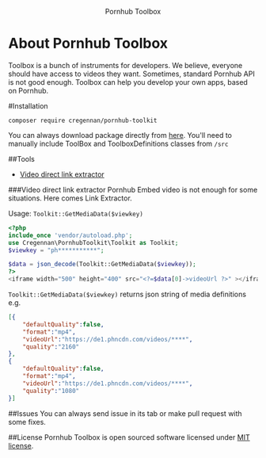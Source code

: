 <p align="center">
    Pornhub Toolbox
</p>

# About Pornhub Toolbox

Toolbox is a bunch of instruments for developers. We believe, everyone should have access to videos they want. Sometimes, standard Pornhub API is not good enough. Toolbox can help you develop your own apps, based on Pornhub.

#Installation
```composer
composer require cregennan/pornhub-toolkit
```
You can always download package directly from [here](https://github.com/Vasiliy-Makogon/Database/archive/refs/heads/master.zip). 
You'll need to manually include ToolBox and ToolboxDefinitions classes from `/src`


##Tools
 - [Video direct link extractor](#cdn-video-link-extractor)
 
 ###Video direct link extractor
 Pornhub Embed video is not enough for some situations. Here comes Link Extractor.
 
 Usage: `Toolkit::GetMediaData($viewkey)`
```php 
<?php
include_once 'vendor/autoload.php';
use Cregennan\PornhubToolkit\Toolkit as Toolkit;
$viewkey = "ph***********";

$data = json_decode(Toolkit::GetMediaData($viewkey));
?>
<iframe width="500" height="400" src="<?=$data[0]->videoUrl ?>" ></iframe>

```
`Toolkit::GetMediaData($viewkey)` returns json string of media definitions e.g. 
```json
[{
    "defaultQuality":false,
    "format":"mp4",
    "videoUrl":"https://de1.phncdn.com/videos/****",
    "quality":"2160"
},
{
    "defaultQuality":false,
    "format":"mp4",
    "videoUrl":"https://de1.phncdn.com/videos/****",
    "quality":"1080"
}]
```
##Issues
You can always send issue in its tab or make pull request with some fixes.

##License
Pornhub Toolbox is open sourced software licensed under [MIT license](https://opensource.org/licenses/MIT).


